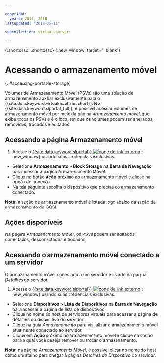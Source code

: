 ```yaml
---

copyright:
  years: 2014, 2018
lastupdated: "2018-05-11"

subcollection: virtual-servers

---
```


{:shortdesc: .shortdesc}
{:new_window: target="_blank"}

# Acessando o armazenamento móvel
{: #accessing-portable-storage}

Volumes de Armazenamento Móvel (PSVs) são uma solução de armazenamento auxiliar exclusivamente para o {{site.data.keyword.virtualmachinesshort}}. No {{site.data.keyword.slportal_full}}, é possível acessar volumes de armazenamento móvel por meio da página *Armazenamento móvel*, que exibe todos os PSVs e é o local em que os volumes podem ser anexados, removidos, trocados e editados. 

## Acessando a página Armazenamento móvel

1. Acesse o [{{site.data.keyword.slportal}} ![Ícone de link externo](../../icons/launch-glyph.svg "Ícone de link externo")](https://control.softlayer.com/){: new_window} usando suas credenciais exclusivas.
* Selecione **Armazenamento > Block Storage** na **Barra de Navegação** para acessar a página Armazenamento Móvel.
* Clique no botão **Ação** próximo ao armazenamento móvel e clique na opção de conexão.
* Na tela seguinte escolha o dispositivo que precisa do armazenamento conectado.

**Nota:** a seção de armazenamento móvel é listada logo abaixo da seção de armazenamento do iSCSI.

## Ações disponíveis

Na página *Armazenamento Móvel*, os PSVs podem ser editados, conectados, desconectados e trocados.

## Acessando o armazenamento móvel conectado a um servidor

O armazenamento móvel conectado a um servidor é listado na página *Detalhes* do servidor.

1. Acesse o [{{site.data.keyword.slportal}} ![Ícone de link externo](../../icons/launch-glyph.svg "Ícone de link externo")](https://control.softlayer.com/){: new_window} usando suas credenciais exclusivas.
* Selecione **Dispositivos > Lista de Dispositivos** na **Barra de Navegação** para acessar a página de lista de dispositivos.
* Clique no nome do host de servidores virtuais para acessar a página de detalhes do dispositivo do servidor.
* Clique na guia *Armazenamento* para visualizar o armazenamento móvel atualmente conectado ao servidor.
* Clique em **Ação** próximo ao armazenamento móvel e clique na opção para a qual você deseja remover ou trocar o armazenamento. 

**Nota:** na página *Armazenamento Móvel*, é possível clicar no nome do host como um atalho para chegar à página *Detalhes do Dispositivo* do servidor. 
